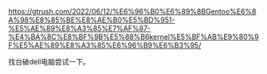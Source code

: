 https://gtrush.com/2022/06/12/%E6%96%B0%E6%89%8BGentoo%E6%8A%98%E8%85%BE%E8%AE%B0%E5%BD%951-%E5%AE%89%E8%A3%85%E7%AF%87-%E4%BA%8C%E8%BF%9B%E5%88%B6kernel%E5%BF%AB%E9%80%9F%E5%AE%89%E8%A3%85%E6%96%B9%E6%B3%95/

找台破dell电脑尝试一下。